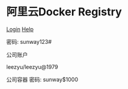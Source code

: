 阿里云Docker Registry
==
[Login](https://cr.console.aliyun.com/?spm=a2c4e.11153940.blogcont70756.13.3e7e203bAHEQjg&accounttraceid=47da78ce-8ff3-412f-90dd-f982d266b957#/accelerator)
[Help](https://cr.console.aliyun.com/?spm=a2c4e.11153940.blogcont70756.13.3e7e203bAHEQjg&accounttraceid=47da78ce-8ff3-412f-90dd-f982d266b957#/dockerImage/cn-hangzhou/qijunbo/lims/detail)

密码:  sunway123# 


公司账户

leezyu/leezyu@1979

公司容器
密码: sunway$1000